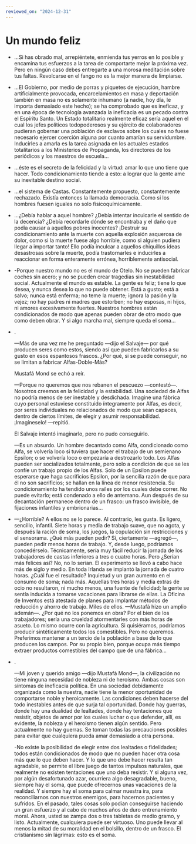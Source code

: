 ```yaml
---
reviewed_on: "2024-12-31"
---
```


# Un mundo feliz

- ...Si has obrado mal, arrepiéntete, enmienda tus yerros en lo posible y encamina tus esfuerzos a la tarea de comportarte mejor la próxima vez. Pero en ningún caso debes entregarte a una morosa meditación sobre tus faltas. Revolcarse en el fango no es la mejor manera de limpiarse.

- ...El Gobierno, por medio de porras y piquetes de ejecución, hambre artificialmente provocada, encarcelamientos en masa y deportación también en masa no es solamente inhumano (a nadie, hoy día, le importa demasiado este hecho); se ha comprobado que es ineficaz, y en una época de tecnología avanzada la ineficacia es un pecado contra el Espíritu Santo. Un Estado totalitario realmente eficaz sería aquel en el cual los jefes políticos todopoderosos y su ejército de colaboradores pudieran gobernar una población de esclavos sobre los cuales no fuese necesario ejercer coerción alguna por cuanto amarían su servidumbre. Inducirles a amarla es la tarea asignada en los actuales estados totalitarios a los Ministerios de Propaganda, los directores de los periódicos y los maestros de escuela...

- ...éste es el secreto de la felicidad y la virtud: amar lo que uno tiene que hacer. Todo condicionamiento tiende a esto: a lograr que la gente ame su inevitable destino social.

- ...el sistema de Castas. Constantemente propuesto, constantemente rechazado. Existía entonces la llamada democracia. Como si los hombres fuesen iguales no solo fisicoquímicamente.

- ...¿Debía hablar a aquel hombre? ¿Debía intentar inculcarle el sentido de la decencia? ¿Debía recordarle dónde se encontraba y el daño que podía causar a aquellos pobres inocentes? ¡Destruir su condicionamiento ante la muerte con aquella explosión asquerosa de dolor, como si la muerte fuese algo horrible, como si alguien pudiera llegar a importar tanto! Ello podía inculcar a aquellos chiquillos ideas desastrosas sobre la muerte, podía trastornarles e inducirles a reaccionar en forma enteramente errónea, horriblemente antisocial.

- -Porque nuestro mundo no es el mundo de Otelo. No se pueden fabricar coches sin acero; y no se pueden crear tragedias sin inestabilidad social. Actualmente el mundo es estable. La gente es feliz; tiene lo que desea, y nunca desea lo que no puede obtener. Está a gusto; está a salvo; nunca está enferma; no teme la muerte; ignora la pasión y la vejez; no hay padres ni madres que estorben; no hay esposas, ni hijos, ni amores excesivamente fuertes. Nuestros hombres están condicionados de modo que apenas pueden obrar de otro modo que como deben obrar. Y si algo marcha mal, siempre queda el soma...

- .

	—Más de una vez me he preguntado —dijo el Salvaje— por qué producen seres como estos, siendo así que pueden fabricarlos a su gusto en esos espantosos frascos. ¿Por qué, si se puede conseguir, no se limitan a fabricar Alfas-Doble-Más?

	Mustafá Mond se echó a reír.

	—Porque no queremos que nos rebanen el pescuezo —contestó—. Nosotros creemos en la felicidad y la estabilidad. Una sociedad de Alfas no podría menos de ser inestable y desdichada. Imagine una fábrica cuyo personal estuviese constituido íntegramente por Alfas, es decir, por seres individuales no relacionados de modo que sean capaces, dentro de ciertos límites, de elegir y asumir responsabilidad. ¡Imagíneselo! —repitió.

	El Salvaje intentó imaginarlo, pero no pudo conseguirlo.

	—Es un absurdo. Un hombre decantado como Alfa, condicionado como Alfa, se volvería loco si tuviera que hacer el trabajo de un semienano Epsilon; o se volvería loco o empezaría a destrozarlo todo. Los Alfas pueden ser socializados totalmente, pero solo a condición de que se les confíe un trabajo propio de los Alfas. Solo de un Epsilon puede esperarse que haga sacrificios Epsilon, por la sencilla razón de que para él no son sacrificios; se hallan en la línea de menor resistencia. Su condicionamiento ha tendido unos raíles por los cuales debe correr. No puede evitarlo; está condenado a ello de antemano. Aun después de su decantación permanece dentro de un frasco: un frasco invisible, de fijaciones infantiles y embrionarias...

- —¿Horrible? A ellos no se lo parece. Al contrario, les gusta. Es ligero, sencillo, infantil. Siete horas y media de trabajo suave, que no agota, y después la ración de soma, los juegos, la copulación sin restricciones y el sensorama. ¿Qué más pueden pedir? Sí, ciertamente —agregó—, pueden pedir menos horas de trabajo. Y, desde luego, podríamos concedérselo. Técnicamente, sería muy fácil reducir la jornada de los trabajadores de castas inferiores a tres o cuatro horas. Pero ¿Serían más felices así? No, no lo serían. El experimento se llevó a cabo hace más de siglo y medio. En toda Irlanda se implantó la jornada de cuatro horas. ¿Cuál fue el resultado? Inquietud y un gran aumento en el consumo de soma; nada más. Aquellas tres horas y media extras de ocio no resultaron, ni mucho menos, una fuente de felicidad; la gente se sentía inducida a tomarse vacaciones para librarse de ellas. La Oficina de Inventos está atestada de planes para implantar métodos de reducción y ahorro de trabajo. Miles de ellos. —Mustafá hizo un amplio ademán—. ¿Por qué no los ponemos en obra? Por el bien de los trabajadores; sería una crueldad atormentarles con más horas de asueto. Lo mismo ocurre con la agricultura. Si quisiéramos, podríamos producir sintéticamente todos los comestibles. Pero no queremos. Preferimos mantener a un tercio de la población a base de lo que producen los campos. Por su propio bien, porque ocupa más tiempo extraer productos comestibles del campo que de una fábrica...

- .

	—Mi joven y querido amigo —dijo Mustafá Mond—, la civilización no tiene ninguna necesidad de nobleza ni de heroísmo. Ambas cosas son síntomas de ineficacia política. En una sociedad debidamente organizada como la nuestra, nadie tiene la menor oportunidad de comportarse noble y heroicamente. Las condiciones deben hacerse del todo inestables antes de que surja tal oportunidad. Donde hay guerras, donde hay una dualidad de lealtades, donde hay tentaciones que resistir, objetos de amor por los cuales luchar o que defender, allí, es evidente, la nobleza y el heroísmo tienen algún sentido. Pero actualmente no hay guerras. Se toman todas las precauciones posibles para evitar que cualquiera pueda amar demasiado a otra persona.

	-No existe la posibilidad de elegir entre dos lealtades o fidelidades; todos están condicionados de modo que no pueden hacer otra cosa más que lo que deben hacer. Y lo que uno debe hacer resulta tan agradable, se permite el libre juego de tantos impulsos naturales, que realmente no existen tentaciones que uno deba resistir. Y si alguna vez, por algún desafortunado azar, ocurriera algo desagradable, bueno, siempre hay el soma, que puede ofrecernos unas vacaciones de la realidad. Y siempre hay el soma para calmar nuestra ira, para reconciliarnos con nuestros enemigos, para hacernos pacientes y sufridos. En el pasado, tales cosas solo podían conseguirse haciendo un gran esfuerzo y al cabo de muchos años de duro entrenamiento moral. Ahora, usted se zampa dos o tres tabletas de medio gramo, y listo. Actualmente, cualquiera puede ser virtuoso. Uno puede llevar al menos la mitad de su moralidad en el bolsillo, dentro de un frasco. El cristianismo sin lágrimas: esto es el soma.
